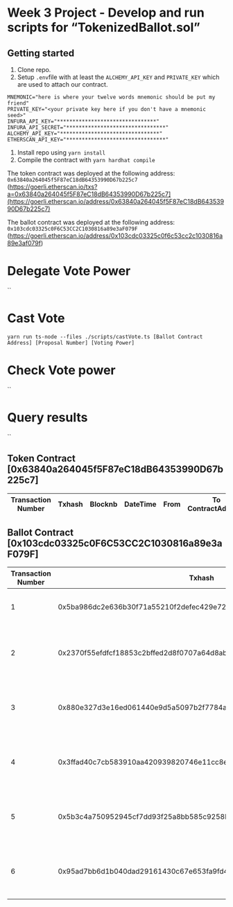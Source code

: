 Week 3 Project - Develop and run scripts for “TokenizedBallot.sol”
===========================

Getting started
-------------------

1. Clone repo.
2. Setup `.env`file with at least the `ALCHEMY_API_KEY` and `PRIVATE_KEY` which are used to attach our contract. 
````
MNEMONIC="here is where your twelve words mnemonic should be put my friend"
PRIVATE_KEY="<your private key here if you don't have a mnemonic seed>"
INFURA_API_KEY="********************************"
INFURA_API_SECRET="********************************"
ALCHEMY_API_KEY="********************************"
ETHERSCAN_API_KEY="********************************"
````

1. Install repo using `yarn install`
2. Compile the contract with `yarn hardhat compile`

The token contract was deployed at the following address: `0x63840a264045f5F87eC18dB64353990D67b225c7` (https://goerli.etherscan.io/txs?a=0x63840a264045f5F87eC18dB64353990D67b225c7](https://goerli.etherscan.io/address/0x63840a264045f5F87eC18dB64353990D67b225c7)

The ballot contract was deployed at the following address: `0x103cdc03325c0F6C53CC2C1030816a89e3aF079F` (https://goerli.etherscan.io/address/0x103cdc03325c0f6c53cc2c1030816a89e3af079f)


# Delegate Vote Power
``

# Cast Vote
`yarn run ts-node --files ./scripts/castVote.ts [Ballot Contract Address] [Proposal Number] [Voting Power] `

# Check Vote power
``

# Query results
``

Token Contract [0x63840a264045f5F87eC18dB64353990D67b225c7] 
-------------------
| Transaction Number | Txhash                                                             | Blocknb | DateTime                     | From                                             | To ContractAddress                         |  Method             | Info                 |
|--------------------|--------------------------------------------------------------------|---------|------------------------------|--------------------------------------------------|--------------------------------------------|---------------------|----------------------|




Ballot Contract [0x103cdc03325c0F6C53CC2C1030816a89e3aF079F] 
-------------------
| Transaction Number | Txhash                                                             | Blocknb | DateTime                     | From                                             | To ContractAddress                         |  Method             | Info                 |
|--------------------|--------------------------------------------------------------------|---------|------------------------------|--------------------------------------------------|--------------------------------------------|---------------------|----------------------|
|          1         | 0x5ba986dc2e636b30f71a55210f2defec429e72877bd3217b75e2ac68c033d333 | 8603148 | Mar-05-2023 07:41:24 PM +UTC | 0x344c263ae7575b58bcd313fd6a517c8ca8872b3b (Yannick)| 0x103cdc03325c0F6C53CC2C1030816a89e3aF079F |  Contract Creation |  |
|          2         | 0x2370f55efdfcf18853c2bffed2d8f0707a64d8ab9e1e07fca7a4634c407f010c | 8604165 | Mar-05-2023 11:55:12 PM +UTC | 0xc17eb79c3625a0c45381ee8dfe6dd2be3b049f10 (Marvin)| 0x103cdc03325c0F6C53CC2C1030816a89e3aF079F |  Vote | Failed - Block not yet mined |
|          3         | 0x880e327d3e16ed061440e9d5a5097b2f7784a259839b5520d772078ad05a6bcb | 8604180 | Mar-05-2023 11:59:00 PM +UTC | 0xc17eb79c3625a0c45381ee8dfe6dd2be3b049f10 (Marvin)| 0x103cdc03325c0F6C53CC2C1030816a89e3aF079F |  Vote | Failed - Block not yet mined |
|          4         | 0x3ffad40c7cb583910aa420939820746e11cc8ea4ec20e5c559e6cc07e7b095df | 8604200 | Mar-06-2023 12:04:48 AM +UTC | 0xc17eb79c3625a0c45381ee8dfe6dd2be3b049f10 (Marvin)| 0x103cdc03325c0F6C53CC2C1030816a89e3aF079F |  Vote | Failed - Block not yet mined |
|          5         | 0x5b3c4a750952945cf7dd93f25a8bb585c9258b1bbfd99313fb710d86e1cb41e3 | 8604245 | Mar-06-2023 12:17:36 AM +UTC | 0xc17eb79c3625a0c45381ee8dfe6dd2be3b049f10 (Marvin)| 0x103cdc03325c0F6C53CC2C1030816a89e3aF079F |  Vote | Failed - Block not yet mined |
|          6         | 0x95ad7bb6d1b040dad29161430c67e653fa9fd4ddf0691b9c9b1ab938f1665c55 | 8604250 | Mar-06-2023 12:18:36 AM +UTC | 0xc17eb79c3625a0c45381ee8dfe6dd2be3b049f10 (Marvin)| 0x103cdc03325c0F6C53CC2C1030816a89e3aF079F |  Vote | Failed - Block not yet mined |
